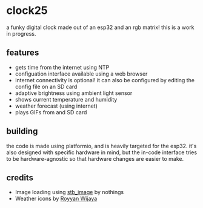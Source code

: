# clock25

a funky digital clock made out of an esp32 and an rgb matrix!  this is a work in progress.

## features

- gets time from the internet using NTP
- configuation interface available using a web browser
- internet connectivity is optional!  it can also be configured by editing the config file on an SD card
- adaptive brightness using ambient light sensor
- shows current temperature and humidity
- weather forecast (using internet)
- plays GIFs from and SD card

## building

the code is made using platformio, and is heavily targeted for the esp32.  it's also designed with specific hardware in mind, but the in-code interface tries to be hardware-agnostic so that hardware changes are easier to make.

## credits
- Image loading using [stb_image](https://github.com/nothings/stb/blob/master/stb_image.h) by nothings
- Weather icons by [Royyan Wijaya](https://www.flaticon.com/packs/weather-1050)